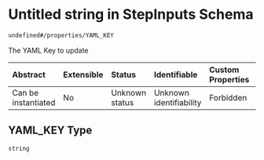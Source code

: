# Untitled string in StepInputs Schema

```txt
undefined#/properties/YAML_KEY
```

The YAML Key to update

| Abstract            | Extensible | Status         | Identifiable            | Custom Properties | Additional Properties | Access Restrictions | Defined In                                                               |
| :------------------ | :--------- | :------------- | :---------------------- | :---------------- | :-------------------- | :------------------ | :----------------------------------------------------------------------- |
| Can be instantiated | No         | Unknown status | Unknown identifiability | Forbidden         | Allowed               | none                | [inputs.schema.json\*](../out/inputs.schema.json "open original schema") |

## YAML\_KEY Type

`string`
